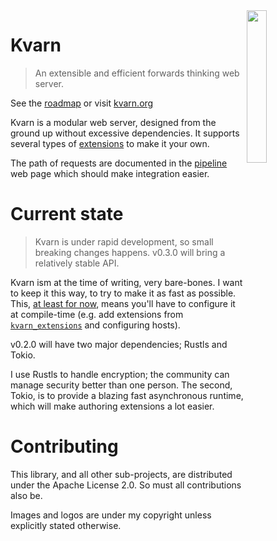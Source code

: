 <img align="right" width="25%" src="https://kvarn.org/logo.svg">

# Kvarn

> An extensible and efficient forwards thinking web server.

See the [roadmap](roadmap.md) or visit [kvarn.org](https://kvarn.org/)

Kvarn is a modular web server, designed from the ground up without excessive dependencies.
It supports several types of [extensions](https://kvarn.org/extensions/) to make it your own.

The path of requests are documented in the [pipeline](https://kvarn.org/pipeline.) web page which should make integration easier.

# Current state

> Kvarn is under rapid development, so small breaking changes happens.
> v0.3.0 will bring a relatively stable API.

Kvarn ism at the time of writing, very bare-bones. I want to keep it this way, to try to make it as fast as possible.
This, [at least for now](https://kvarn.org/config.), means you'll have to configure it at compile-time
(e.g. add extensions from [`kvarn_extensions`](kvarn_extensions/README.md) and configuring hosts).

v0.2.0 will have two major dependencies; Rustls and Tokio.

I use Rustls to handle encryption; the community can manage security better than one person.
The second, Tokio, is to provide a blazing fast asynchronous runtime, which will make authoring extensions a lot easier.

# Contributing

This library, and all other sub-projects, are distributed under the Apache License 2.0.
So must all contributions also be.

Images and logos are under my copyright unless explicitly stated otherwise.
